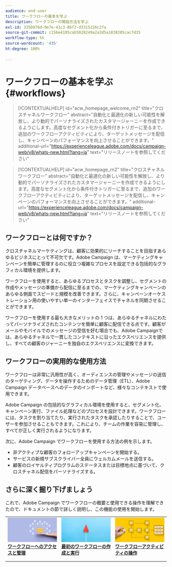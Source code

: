 ```yaml
---
audience: end-user
title: ワークフローの基本を学ぶ
description: ワークフローの開始方法を学ぶ
exl-id: 3358976d-0e7e-41c3-8bf2-d3315226c2fa
source-git-commit: c156e4105cab5028249a2a3d5a1838205cac7d35
workflow-type: ht
source-wordcount: '435'
ht-degree: 100%

---
```


# ワークフローの基本を学ぶ {#workflows}

>[!CONTEXTUALHELP]
>id="acw_homepage_welcome_rn2"
>title="クロスチャネルワークフロー"
>abstract="自動化と最適化の新しい可能性を解放し、より動的でパーソナライズされたカスタマージャーニーを作成できるようにします。高度なセグメント化から条件付きトリガーに至るまで、追加のワークフローアクティビティにより、ターゲットメッセージを配信し、キャンペーンのパフォーマンスを向上させることができます。"
>additional-url="https://experienceleague.adobe.com/docs/campaign-web/v8/whats-new.html?lang=ja" text="リリースノートを参照してください"

<!--TO REMOVE BELOW-->
>[!CONTEXTUALHELP]
>id="acw_homepage_rn2"
>title="クロスチャネルワークフロー"
>abstract="自動化と最適化の新しい可能性を解放し、より動的でパーソナライズされたカスタマージャーニーを作成できるようにします。高度なセグメント化から条件付きトリガーに至るまで、追加のワークフローアクティビティにより、ターゲットメッセージを配信し、キャンペーンのパフォーマンスを向上させることができます。"
>additional-url="https://experienceleague.adobe.com/docs/campaign-web/v8/whats-new.html?lang=ja" text="リリースノートを参照してください"

<!--TO REMOVE ABOVE-->

## ワークフローとは何ですか？

クロスチャネルマーケティングは、顧客に効果的にリーチすることを目指すあらゆるビジネスにとって不可欠です。Adobe Campaign は、マーケティングキャンペーンを簡単に管理するのに役立つ複雑なプロセスを設定できる包括的なグラフィカル環境を提供します。

ワークフローを使用すると、あらゆるプロセスとタスクを調整し、セグメントの作成やメッセージの準備から配信に至るまでの、マーケティングキャンペーンのあらゆる側面でスピードと規模を改善できます。さらに、キャンペーンオーケストレーション用の使いやすい単一のインターフェイスでチャネルを同期させることができます。

ワークフローを使用する最も大きなメリットの 1 つは、あらゆるチャネルにわたってパーソナライズされたコンテンツを簡単に顧客に配信できる点です。顧客がメールやモバイルでのメッセージの受信を好む場合でも、Adobe Campaignでは、あらゆるチャネルで一貫したコンテキストに沿ったエクスペリエンスを提供し、すべての顧客のジャーニーを独自のエクスペリエンスに変換できます。

## ワークフローの実用的な使用方法

ワークフローは非常に汎用性が高く、オーディエンスの管理やメッセージの送信のターゲティング、データを操作するためのデータ管理（ETL）、Adobe Campaign データベースへのデータのインポートなど、様々なコンテキストで使用できます。

Adobe Campaign の包括的なグラフィカル環境を使用すると、セグメント化、キャンペーン実行、ファイル処理などのプロセスを設計できます。ワークフローには、タスクを割り当てたり、実行されたタスクを承認したりすることで、ユーザーを参加させることもできます。これにより、チームの作業を容易に管理し、すべてが正しく実行されるようになります。

次に、Adobe Campaign でワークフローを使用する方法の例を示します。

* 非アクティブな顧客のフォローアップキャンペーンを開始する。
* サービスの新規サブスクライバー全員にウェルカムメールを送信する。
* 顧客のロイヤルティプログラムのステータスまたは目標地点に基づいて、クロスチャネル配信をパーソナライズする。

## さらに深く掘り下げましょう

これで、Adobe Campaign でワークフローの概要と使用できる操作を理解できたので、ドキュメントの節で詳しく説明し、この機能の使用を開始します。

<table style="table-layout:fixed"><tr style="border: 0;">
<td>
<a href="access-monitor.md">
<img alt="ワークフローへのアクセスと管理" src="assets/do-not-localize/workflow-access.jpeg">
</a>
<div>
<a href="access-monitor.md"><strong>ワークフローへのアクセスと管理</strong></a>
</div>
<p>
</td>
<td>
<a href="create-workflow.md">
<img alt="リード" src="assets/do-not-localize/workflow-create.jpeg">
</a>
<div><a href="create-workflow.md"><strong>最初のワークフローの作成と実行</strong>
</div>
<p>
</td>
<td>
<a href="activities/about-activities.md">
<img alt="低頻度" src="assets/do-not-localize/workflow-activities.jpeg">
</a>
<div>
<a href="activities/about-activities.md"><strong>ワークフローアクティビティの操作</strong></a>
</div>
<p></td>
</tr></table>
